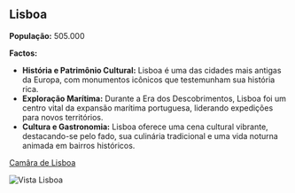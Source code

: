 ## Lisboa

**População:** 505.000

**Factos:** 
- **História e Patrimônio Cultural:** Lisboa é uma das cidades mais antigas da Europa, com monumentos icônicos que testemunham sua história rica.
- **Exploração Marítima:** Durante a Era dos Descobrimentos, Lisboa foi um centro vital da expansão marítima portuguesa, liderando expedições para novos territórios.
- **Cultura e Gastronomia:** Lisboa oferece uma cena cultural vibrante, destacando-se pelo fado, sua culinária tradicional e uma vida noturna animada em bairros históricos.

[Camâra de Lisboa](https://www.lisboa.pt/)

![Vista Lisboa](https://upload.wikimedia.org/wikipedia/commons/thumb/4/41/Lisbon_%2836831596786%29_%28cropped%29.jpg/278px-Lisbon_%2836831596786%29_%28cropped%29.jpg)
